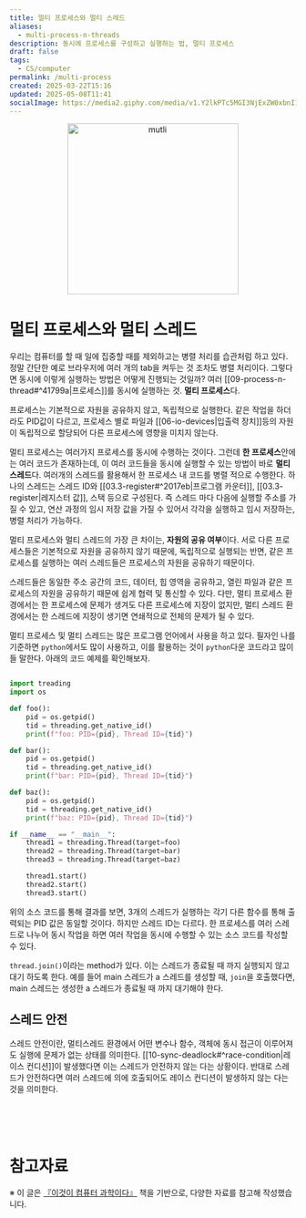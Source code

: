 ```yaml
---
title: 멀티 프로세스와 멀티 스레드
aliases:
  - multi-process-n-threads
description: 동시에 프로세스를 구성하고 실행하는 법, 멀티 프로세스
draft: false
tags:
  - CS/computer
permalink: /multi-process
created: 2025-03-22T15:16
updated: 2025-05-08T11:41
socialImage: https://media2.giphy.com/media/v1.Y2lkPTc5MGI3NjExZW0xbnI1dmVqc3FvbDB4cjg5cm83eXE2M3JkeGpoMjAwYWRmd2Z4dCZlcD12MV9pbnRlcm5hbF9naWZfYnlfaWQmY3Q9Zw/NV4cSrRYXXwfUcYnua/giphy.gif
---
```

<p align="center">
  <img src="https://media2.giphy.com/media/v1.Y2lkPTc5MGI3NjExZW0xbnI1dmVqc3FvbDB4cjg5cm83eXE2M3JkeGpoMjAwYWRmd2Z4dCZlcD12MV9pbnRlcm5hbF9naWZfYnlfaWQmY3Q9Zw/NV4cSrRYXXwfUcYnua/giphy.gif" alt="mutli" width="300">
</p>

# 멀티 프로세스와 멀티 스레드

우리는 컴퓨터를 할 때 일에 집중할 때를 제외하고는 병렬 처리를 습관처럼 하고 있다. 정말 간단한 예로 브라우저에 여러 개의 tab을 켜두는 것 조차도 병렬 처리이다. 그렇다면 동시에 이렇게 실행하는 방법은 어떻게 진행되는 것일까? 여러 [[09-process-n-thread#^41799a|프로세스]]를 동시에 실행하는 것. **멀티 프로세스**다.

프로세스는 기본적으로 자원을 공유하지 않고, 독립적으로 실행한다. 같은 작업을 하더라도 PID값이 다르고, 프로세스 별로 파일과 [[06-io-devices|입출력 장치]]등의 자원이 독립적으로 할당되어 다른 프로세스에 영향을 미치지 않는다.

멀티 프로세스는 여러가지 프로세스를 동시에 수행하는 것이다. 그런데 **한 프로세스**안에는 여러 코드가 존재하는데, 이 여러 코드들을 동시에 실행할 수 있는 방법이 바로 **멀티 스레드**다. 여러개의 스레드를 활용해서 한 프로세스 내 코드를 병렬 적으로 수행한다. 하나의 스레드는 스레드 ID와 [[03.3-register#^2017eb|프로그램 카운터]], [[03.3-register|레지스터 값]], 스택 등으로 구성된다. 즉 스레드 마다 다음에 실행할 주소를 가질 수 있고, 연산 과정의 임시 저장 값을 가질 수 있어서 각각을 실행하고 임시 저장하는, 병렬 처리가 가능하다.

멀티 프로세스와 멀티 스레드의 가장 큰 차이는, **자원의 공유 여부**이다. 서로 다른 프로세스들은 기본적으로 자원을 공유하지 않기 때문에, 독립적으로 실행되는 반면, 같은 프로세스를 실행하는 여러 스레드들은 프로세스의 자원을 공유하기 때문이다.

스레드들은 동일한 주소 공간의 코드, 데이터, 힙 영역을 공유하고, 열린 파일과 같은 프로세스의 자원을 공유하기 때문에 쉽게 협력 및 통신할 수 있다. 다만, 멀티 프로세스 환경에서는 한 프로세스에 문제가 생겨도 다른 프로세스에 지장이 없지만, 멀티 스레드 환경에서는 한 스레드에 지장이 생기면 연쇄적으로 전체의 문제가 될 수 있다.

멀티 프로세스 및 멀티 스레드는 많은 프로그램 언어에서 사용을 하고 있다. 필자인 나를 기준하면 `python`에서도 많이 사용하고, 이를 활용하는 것이 `python`다운 코드라고 많이 들 말한다. 아래의 코드 예제를 확인해보자.

```python

import treading
import os

def foo():
	pid = os.getpid()
	tid = threading.get_native_id()
	print(f"foo: PID={pid}, Thread ID={tid}")

def bar():
	pid = os.getpid()
	tid = threading.get_native_id()
	print(f"bar: PID={pid}, Thread ID={tid}")

def baz():
	pid = os.getpid()
	tid = threading.get_native_id()
	print(f"baz: PID={pid}, Thread ID={tid}")

if __name__ == "__main__":
	thread1 = threading.Thread(target=foo)
	thread2 = threading.Thread(target=bar)
	thread3 = threading.Thread(target=baz)

	thread1.start()
	thread2.start()
	thread3.start()
```

위의 소스 코드를 통해 결과를 보면, 3개의 스레드가 실행하는 각기 다른 함수를 통해 출력되는 PID 값은 동일할 것이다. 하지만 스레드 ID는 다르다. 한 프로세스를 여러 스레드로 나누어 동시 작업을 하면 여러 작업을 동시에 수행할 수 있는 소스 코드를 작성할 수 있다.

`thread.join()`이라는 method가 있다. 이는 스레드가 종료될 때 까지 실행되지 않고 대기 하도록 한다. 예를 들어 main 스레드가 a 스레드를 생성할 때, `join`을 호출했다면, main 스레드는 생성한 a 스레드가 종료될 때 까지 대기해야 한다.

## 스레드 안전

스레드 안전이란, 멀티스레드 환경에서 어떤 변수나 함수, 객체에 동시 접근이 이루어져도 실행에 문제가 없는 상태를 의미한다. [[10-sync-deadlock#^race-condition|레이스 컨디션]]이 발생했다면 이는 스레드가 안전하지 않는 다는 상황이다. 반대로 스레드가 안전하다면 여러 스레드에 의에 호출되어도 레이스 컨디션이 발생하지 않는 다는 것을 의미한다.

</br></br></br>
# 참고자료
※ 이 글은 [『이것이 컴퓨터 과학이다』](https://product.kyobobook.co.kr/detail/S000214014967) 책을 기반으로, 다양한 자료를 참고해 작성했습니다.